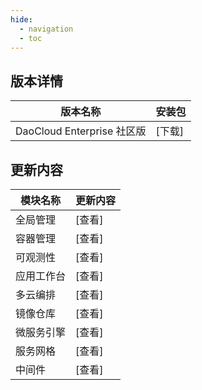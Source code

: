 ```yaml
---
hide:
  - navigation
  - toc
---
```


## 版本详情

| 版本名称 | 安装包 |
| ------ | ------ |
| DaoCloud Enterprise 社区版 | [下载] |

## 更新内容

| 模块名称 | 更新内容 |
| ---- | ---- |
| 全局管理 | [查看] |
| 容器管理 | [查看] |
| 可观测性 | [查看] |
| 应用工作台 | [查看] |
| 多云编排 | [查看] |
| 镜像仓库 | [查看] |
| 微服务引擎 | [查看] |
| 服务网格 | [查看] |
| 中间件 | [查看] |
